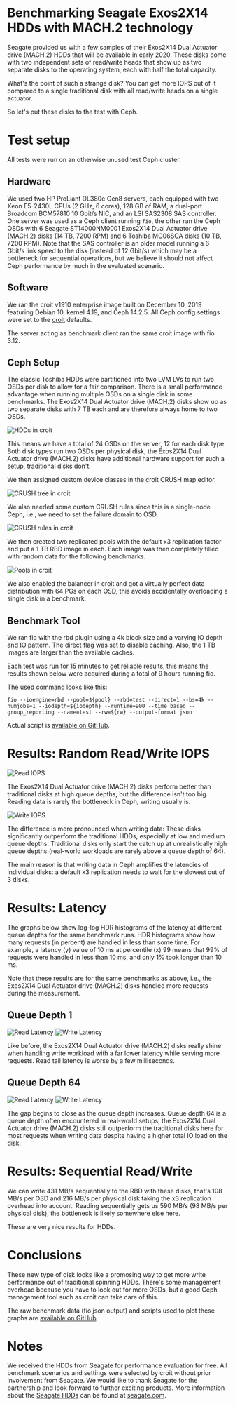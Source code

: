 # Benchmarking Seagate Exos2X14 HDDs with MACH.2 technology

Seagate provided us with a few samples of their Exos2X14 Dual Actuator drive (MACH.2) HDDs that will be available in early 2020.
These disks come with two independent sets of read/write heads that show up as two separate disks to the operating system, each with half the total capacity.

What's the point of such a strange disk?
You can get more IOPS out of it compared to a single traditional disk with all read/write heads on a single actuator.

So let's put these disks to the test with Ceph.
 
# Test setup

All tests were run on an otherwise unused test Ceph cluster.

## Hardware

We used two HP ProLiant DL380e Gen8 servers, each equipped with two Xeon E5-2430L CPUs (2 GHz, 6 cores), 128 GB of RAM, a dual-port Broadcom BCM57810 10 Gbit/s NIC, and an LSI SAS2308 SAS controller.
One server was used as a Ceph client running `fio`, the other ran the Ceph OSDs with 6 Seagate ST14000NM0001 Exos2X14 Dual Actuator drive (MACH.2) disks (14 TB, 7200 RPM) and 6 Toshiba MG06SCA disks (10 TB, 7200 RPM).
Note that the SAS controller is an older model running a 6 Gbit/s link speed to the disk (instead of 12 Gbit/s) which may be a bottleneck for sequential operations, but we believe it should not affect Ceph performance by much in the evaluated scenario.

## Software
We ran the croit v1910 enterprise image built on December 10, 2019 featuring Debian 10, kernel 4.19, and Ceph 14.2.5.
All Ceph config settings were set to the [croit](https://croit.io/croit-production-guide) defaults.

The server acting as benchmark client ran the same croit image with fio 3.12.

## Ceph Setup

The classic Toshiba HDDs were partitioned into two LVM LVs to run two OSDs per disk to allow for a fair comparison.
There is a small performance advantage when running multiple OSDs on a single disk in some benchmarks.
The Exos2X14 Dual Actuator drive (MACH.2) disks show up as two separate disks with 7 TB each and are therefore always home to two OSDs.

![HDDs in croit](hdds-croit.png)

This means we have a total of 24 OSDs on the server, 12 for each disk type.
Both disk types run two OSDs per physical disk, the Exos2X14 Dual Actuator drive (MACH.2) disks have additional hardware support for such a setup, traditional disks don't.

We then assigned custom device classes in the croit CRUSH map editor.

![CRUSH tree in croit](crushtree.png)

We also needed some custom CRUSH rules since this is a single-node Ceph, i.e., we need to set the failure domain to OSD.

![CRUSH rules in croit](crush-rules.png)

We then created two replicated pools with the default x3 replication factor and put a 1 TB RBD image in each. Each image was then completely filled with random data for the following benchmarks.

![Pools in croit](pools.png)

We also enabled the balancer in croit and got a virtually perfect data distribution with 64 PGs on each OSD, this avoids accidentally overloading a single disk in a benchmark.

## Benchmark Tool

We ran fio with the rbd plugin using a 4k block size and a varying IO depth and IO pattern.
The direct flag was set to disable caching. Also, the 1 TB images are larger than the available caches.

Each test was run for 15 minutes to get reliable results, this means the results shown below were acquired during a total of 9 hours running fio.

The used command looks like this:

```
fio --ioengine=rbd --pool=${pool} --rbd=test --direct=1 --bs=4k --numjobs=1 --iodepth=${iodepth} --runtime=900 --time_based --group_reporting --name=test --rw=${rw} --output-format json
```

Actual script is [available on GitHub](https://github.com/croit/benchmarks/blob/master/mach2-disks/benchmark.sh).

# Results: Random Read/Write IOPS

![Read IOPS](img/iops-read.png)

The Exos2X14 Dual Actuator drive (MACH.2) disks perform better than traditional disks at high queue depths, but the difference isn't too big. Reading data is rarely the bottleneck in Ceph, writing usually is.

![Write IOPS](img/iops-write.png)

The difference is more pronounced when writing data: These disks significantly outperform the traditional HDDs, especially at low and medium queue depths.
Traditional disks only start the catch up at unrealistically high queue depths (real-world workloads are rarely above a queue depth of 64).

The main reason is that writing data in Ceph amplifies the latencies of individual disks: a default x3 replication needs to wait for the slowest out of 3 disks.

# Results: Latency

The graphs below show log-log HDR histograms of the latency at different queue depths for the same benchmark runs.
HDR histograms show how many requests (in percent) are handled in less than some time.
For example, a latency (y) value of 10 ms at percentile (x) 99 means that 99% of requests were handled in less than 10 ms, and only 1% took longer than 10 ms.

Note that these results are for the same benchmarks as above, i.e., the Exos2X14 Dual Actuator drive (MACH.2) disks handled more requests during the measurement.


## Queue Depth 1

![Read Latency](img/latency-read-1.png)
![Write Latency](img/latency-write-1.png)

Like before, the Exos2X14 Dual Actuator drive (MACH.2) disks really shine when handling write workload with a far lower latency while serving more requests. Read tail latency is worse by a few milliseconds.


## Queue Depth 64

![Read Latency](img/latency-read-64.png)
![Write Latency](img/latency-write-64.png)

The gap begins to close as the queue depth increases. Queue depth 64 is a queue depth often encountered in real-world setups, the Exos2X14 Dual Actuator drive (MACH.2) disks still outperform the traditional disks here for most requests when writing data despite having a higher total IO load on the disk.

# Results: Sequential Read/Write
We can write 431 MB/s sequentially to the RBD with these disks, that's 108 MB/s per OSD and 216 MB/s per physical disk taking the x3 replication overhead into account.
Reading sequentially gets us 590 MB/s (98 MB/s per physical disk), the bottleneck is likely somewhere else here.

These are very nice results for HDDs.


# Conclusions

These new type of disk looks like a promosing way to get more write performance out of traditional spinning HDDs.
There's some management overhead because you have to look out for more OSDs, but a good Ceph management tool such as croit can take care of this.


The raw benchmark data (fio json output) and scripts used to plot these graphs are [available on GitHub](https://github.com/croit/benchmarks).


# Notes

We received the HDDs from Seagate for performance evaluation for free.
All benchmark scenarios and settings were selected by croit without prior involvement from Seagate.
We would like to thank Seagate for the partnership and look forward to further exciting products.
More information about the [Seagate HDDs](https://www.seagate.com/files/www-content/datasheets/pdfs/exos-2x14-DS2015-2-1912US-en_US.pdf) can be found at [seagate.com](https://www.seagate.com/solutions/mach-2-multi-actuator-hard-drive/).

